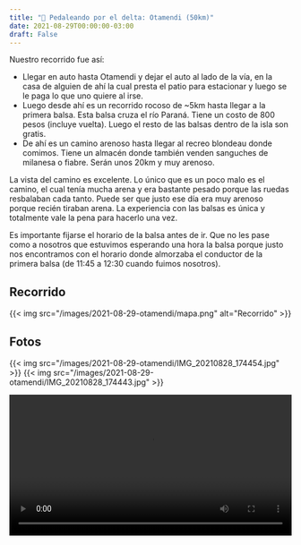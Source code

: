```yaml
---
title: "🚴 Pedaleando por el delta: Otamendi (50km)"
date: 2021-08-29T00:00:00-03:00
draft: False
---
```


Nuestro recorrido fue así:
- Llegar en auto hasta Otamendi y dejar el auto al lado de la vía, en la casa de alguien de ahí la cual presta el patio para estacionar y luego se le paga lo que uno quiere al irse.
- Luego desde ahí es un recorrido rocoso de ~5km hasta llegar a la primera balsa. Esta balsa cruza el río Paraná. Tiene un costo de 800 pesos (incluye vuelta). Luego el resto de las balsas dentro de la isla son gratis. 
- De ahí es un camino arenoso hasta llegar al recreo blondeau donde comimos. Tiene un almacén donde también venden sanguches de milanesa o fiabre. Serán unos 20km y muy arenoso.


La vista del camino es excelente. Lo único que es un poco malo es el camino, el cual tenía mucha arena y era bastante pesado porque las ruedas resbalaban cada tanto. Puede ser que justo ese día era muy arenoso porque recién tiraban arena. La experiencia con las balsas es única y totalmente vale la pena para hacerlo una vez. 

Es importante fijarse el horario de la balsa antes de ir. Que no les pase como a nosotros que estuvimos esperando una hora la balsa porque justo nos encontramos con el horario donde almorzaba el conductor de la primera balsa (de 11:45 a 12:30 cuando fuimos nosotros).

## Recorrido
{{< img src="/images/2021-08-29-otamendi/mapa.png" alt="Recorrido" >}}

## Fotos

{{< img src="/images/2021-08-29-otamendi/IMG_20210828_174454.jpg" >}}
{{< img src="/images/2021-08-29-otamendi/IMG_20210828_174443.jpg" >}}

<video width="100%" controls>
  <source src="/images/2021-08-29-otamendi/VID_20210828_134128.mp4" type="video/mp4">
Your browser does not support the video tag.
</video>


